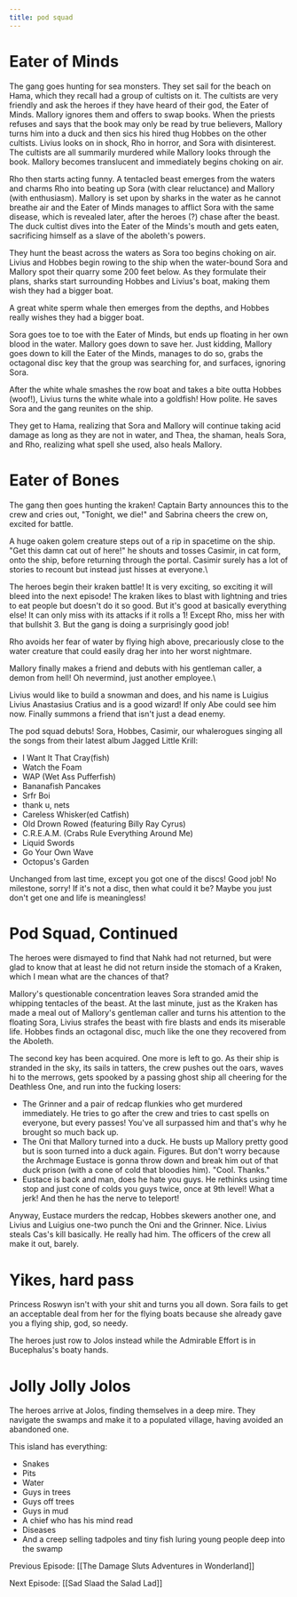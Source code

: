 ```yaml
---
title: pod squad
---
```


# Eater of Minds

The gang goes hunting for sea monsters. They set sail for the beach on Hama, which they recall had a group of cultists on it. The cultists are very friendly and ask the heroes if they have heard of their god, the Eater of Minds. Mallory ignores them and offers to swap books. When the priests refuses and says that the book may only be read by true believers, Mallory turns him into a duck and then sics his hired thug Hobbes on the other cultists. Livius looks on in shock, Rho in horror, and Sora with disinterest. The cultists are all summarily murdered while Mallory looks through the book. Mallory becomes translucent and immediately begins choking on air.

Rho then starts acting funny. A tentacled beast emerges from the waters and charms Rho into beating up Sora (with clear reluctance) and Mallory (with enthusiasm). Mallory is set upon by sharks in the water as he cannot breathe air and the Eater of Minds manages to afflict Sora with the same disease, which is revealed later, after the heroes (?) chase after the beast. The duck cultist dives into the Eater of the Minds's mouth and gets eaten, sacrificing himself as a slave of the aboleth's powers.

They hunt the beast across the waters as Sora too begins choking on air. Livius and Hobbes begin rowing to the ship when the water-bound Sora and Mallory spot their quarry some 200 feet below. As they formulate their plans, sharks start surrounding Hobbes and Livius's boat, making them wish they had a bigger boat.

A great white sperm whale then emerges from the depths, and Hobbes really wishes they had a bigger boat.

Sora goes toe to toe with the Eater of Minds, but ends up floating in her own blood in the water. Mallory goes down to save her. Just kidding, Mallory goes down to kill the Eater of the Minds, manages to do so, grabs the octagonal disc key that the group was searching for, and surfaces, ignoring Sora.

After the white whale smashes the row boat and takes a bite outta Hobbes (woof!), Livius turns the white whale into a goldfish! How polite. He saves Sora and the gang reunites on the ship.

They get to Hama, realizing that Sora and Mallory will continue taking acid damage as long as they are not in water, and Thea, the shaman, heals Sora, and Rho, realizing what spell she used, also heals Mallory.

# Eater of Bones

The gang then goes hunting the kraken! Captain Barty announces this to the crew and cries out, "Tonight, we die!" and Sabrina cheers the crew on, excited for battle.

A huge oaken golem creature steps out of a rip in spacetime on the ship. "Get this damn cat out of here!" he shouts and tosses Casimir, in cat form, onto the ship, before returning through the portal. Casimir surely has a lot of stories to recount but instead just hisses at everyone.\

The heroes begin their kraken battle! It is very exciting, so exciting it will bleed into the next episode! The kraken likes to blast with lightning and tries to eat people but doesn't do it so good. But it's good at basically everything else! It can only miss with its attacks if it rolls a 1! Except Rho, miss her with that bullshit 3. But the gang is doing a surprisingly good job!

Rho avoids her fear of water by flying high above, precariously close to the water creature that could easily drag her into her worst nightmare.

Mallory finally makes a friend and debuts with his gentleman caller, a demon from hell! Oh nevermind, just another employee.\

Livius would like to build a snowman and does, and his name is Luigius Livius Anastasius Cratius and is a good wizard! If only Abe could see him now. Finally summons a friend that isn't just a dead enemy.

The pod squad debuts! Sora, Hobbes, Casimir, our whalerogues singing all the songs from their latest album Jagged Little Krill:

* I Want It That Cray(fish)
* Watch the Foam
* WAP (Wet Ass Pufferfish)
* Bananafish Pancakes
* Srfr Boi
* thank u, nets
* Careless Whisker(ed Catfish)
* Old Drown Rowed (featuring Billy Ray Cyrus)
* C.R.E.A.M. (Crabs Rule Everything Around Me)
* Liquid Swords
* Go Your Own Wave
* Octopus's Garden

Unchanged from last time, except you got one of the discs! Good job! No milestone, sorry! If it's not a disc, then what could it be? Maybe you just don't get one and life is meaningless!

# Pod Squad, Continued

The heroes were dismayed to find that Nahk had not returned, but were glad to know that at least he did not return inside the stomach of a Kraken, which I mean what are the chances of that?

Mallory's questionable concentration leaves Sora stranded amid the whipping tentacles of the beast. At the last minute, just as the Kraken has made a meal out of Mallory's gentleman caller and turns his attention to the floating Sora, Livius strafes the beast with fire blasts and ends its miserable life. Hobbes finds an octagonal disc, much like the one they recovered from the Aboleth. 

The second key has been acquired. One more is left to go. As their ship is stranded in the sky, its sails in tatters, the crew pushes out the oars, waves hi to the merrows, gets spooked by a passing ghost ship all cheering for the Deathless One, and run into the fucking losers:

* The Grinner and a pair of redcap flunkies who get murdered immediately. He tries to go after the crew and tries to cast spells on everyone, but every passes! You've all surpassed him and that's why he brought so much back up.
* The Oni that Mallory turned into a duck. He busts up Mallory pretty good but is soon turned into a duck again. Figures. But don't worry because the Archmage Eustace is gonna throw down and break him out of that duck prison (with a cone of cold that bloodies him). "Cool. Thanks."
* Eustace is back and man, does he hate you guys. He rethinks using time stop and just cone of colds you guys twice, once at 9th level! What a jerk! And then he has the nerve to teleport!

Anyway, Eustace murders the redcap, Hobbes skewers another one, and Livius and Luigius one-two punch  the Oni and the Grinner. Nice. Livius steals Cas's kill basically. He really had him. The officers of the crew all make it out, barely. 

# Yikes, hard pass

Princess Roswyn isn't with your shit and turns you all down. Sora fails to get an acceptable deal from her for the flying boats because she already gave you a flying ship, god, so needy. 

The heroes just row to Jolos instead while the Admirable Effort is in Bucephalus's boaty hands.

# Jolly Jolly Jolos

The heroes arrive at Jolos, finding themselves in a deep mire. They navigate the swamps and make it to a populated village, having avoided an abandoned one. 

This island has everything:

* Snakes
* Pits
* Water
* Guys in trees
* Guys off trees
* Guys in mud
* A chief who has his mind read
* Diseases
* And a creep selling tadpoles and tiny fish luring young people deep into the swamp

Previous Episode: [[The Damage Sluts Adventures in Wonderland]]

Next Episode: [[Sad Slaad the Salad Lad]]